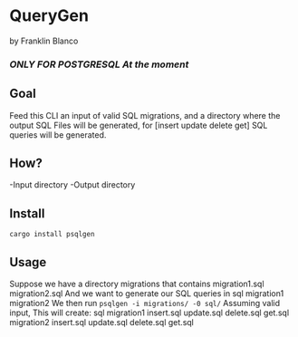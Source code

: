 # QueryGen
by Franklin Blanco

### *ONLY FOR POSTGRESQL At the moment*

## Goal
Feed this CLI an input of valid SQL migrations, and a directory where the output SQL Files will be generated, for [insert update delete get] SQL queries will be generated.

## How?
-Input directory
-Output directory

## Install
`cargo install psqlgen`

## Usage
Suppose we have a directory 
    migrations
that contains
        migration1.sql
        migration2.sql
And we want to generate our SQL queries in
    sql
        migration1
        migration2
We then run
`psqlgen -i migrations/ -0 sql/`
Assuming valid input, This will create:
    sql
        migration1 
            insert.sql
            update.sql
            delete.sql
            get.sql
        migration2
            insert.sql
            update.sql
            delete.sql
            get.sql

